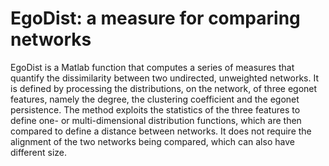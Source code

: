 # EgoDist: a measure for comparing networks

EgoDist is a Matlab function that computes a series of measures that quantify the dissimilarity between two undirected, unweighted networks.
It is defined by processing the distributions, on the network, of three egonet features, namely the degree, the clustering coefficient and the egonet persistence.
The method exploits the statistics of the three features to define one- or multi-dimensional distribution functions, which are then compared to define a distance between networks.
It does not require the alignment of the two networks being compared, which can also have different size.

